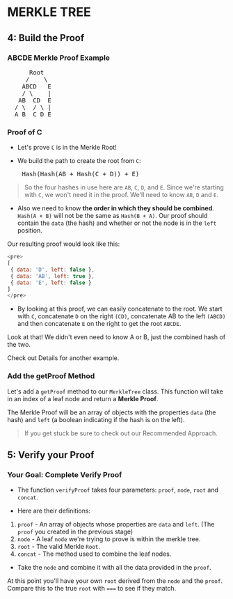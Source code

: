 # MERKLE TREE

## 4: Build the Proof
### ABCDE Merkle Proof Example
<pre>
      Root
     /    \
    ABCD   E
    / \    |
   AB  CD  E
  / \  / \ |
  A B  C D E
</pre>

### Proof of C

- Let's prove `C` is in the Merkle Root!

- We build the path to create the root from `C`:

<pre>
    Hash(Hash(AB + Hash(C + D)) + E)
</pre>
> So the four hashes in use here are `AB`, `C`, `D`, and `E`. Since we're starting with `C`, we won't need it in the proof. We'll need to know `AB`, `D` and `E`.

- Also we need to know **the order in which they should be combined**. `Hash(A + B)` will not be the same as `Hash(B + A)`. Our proof should contain the `data` (the hash) and whether or not the node is in the `left` position.

Our resulting proof would look like this:
```js
<pre>
[
 { data: 'D', left: false },
 { data: 'AB', left: true },
 { data: 'E', left: false }
]
</pre>
```
- By looking at this proof, we can easily concatenate to the root. We start with `C`, concatenate `D` on the right `(CD)`, concatenate AB to the left `(ABCD)` and then concatenate `E` on the right to get the root `ABCDE`.

Look at that! We didn't even need to know A or B, just the combined hash of the two.

 Check out Details for another example.

### Add the getProof Method
Let's add a `getProof` method to our `MerkleTree` class. This function will take in an index of a leaf node and return a **Merkle Proof**.

The Merkle Proof will be an array of objects with the properties `data` (the hash) and `left` (a boolean indicating if the hash is on the left).

> If you get stuck be sure to check out our Recommended Approach.

## 5: Verify your Proof
### Your Goal: Complete Verify Proof
- The function `verifyProof` takes four parameters: `proof`, `node`, `root` and `concat`.

- Here are their definitions:

1. `proof` - An array of objects whose properties are `data` and `left`. (The `proof` you created in the previous stage)
1. `node` - A leaf `node` we're trying to prove is within the merkle tree.
1. `root` - The valid Merkle `Root`.
1. `concat` - The method used to combine the leaf nodes.
- Take the `node` and combine it with all the data provided in the `proof`.

At this point you'll have your own `root` derived from the `node` and the `proof`. Compare this to the true `root` with `===` to see if they match.
